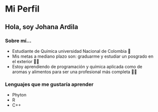 # Mi Perfil

## Hola, soy Johana Ardila

### Sobre mí...
- Estudiante de Química universidad Nacional de Colombia 🧪
- Mis metas a mediano plazo son: graduarme y estudiar un posgrado en el exterior 👩‍🎓
- Estoy aprendiendo de programación y química aplicada como de aromas y alimentos para ser una profesional más completa 👩‍🔬

### Lenguajes que me gustaría aprender
- Phyton
- R
- C++
